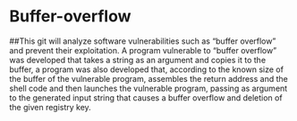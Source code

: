# Buffer-overflow
##This git will analyze software vulnerabilities such as “buffer overflow” and prevent their exploitation.
A program vulnerable to “buffer overflow” was developed that takes a string as an argument and copies it to the buffer, a program was also developed that, according to the known size of the buffer of the vulnerable program, assembles the return address and the shell code and then launches the vulnerable program, passing as argument to the generated input string that causes a buffer overflow and deletion of the given registry key.
